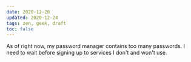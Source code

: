 ```yaml
---
date: 2020-12-20
updated: 2020-12-24
tags: zen, geek, draft
toc: false
---
```

As of right now, my password manager contains too many passwords. I need to wait before signing up to services I don't and won't use.